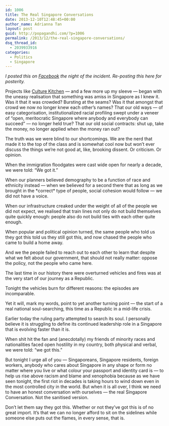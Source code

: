 ```yaml
---
id: 1006
title: The Real Singapore Conversations
date: 2013-12-10T12:48:45+00:00
author_name: Adrianna Tan
layout: post
guid: http://popagandhi.com/?p=1006
permalink: /2013/12/the-real-singapore-conversations/
dsq_thread_id:
  - 2039933916
categories:
  - Politics
  - Singapore
---
```

_I posted this on [Facebook](https://www.facebook.com/adrianna.tan/posts/10153588292645265) the night of the incident. Re-posting this here for posterity._

Projects like [Culture Kitchen](http://culturekitchen.sg) — and a few more up my sleeve — began with the uneasy realisation that something was amiss in Singapore as I knew it. Was it that it was crowded? Bursting at the seams? Was it that amongst that crowd we now no longer knew each other&#8217;s names? That our old ways — of easy categorisation, institutionalized racial profiling swept under a veneer of &#8220;open, meritocratic Singapore where anybody and everybody can succeed&#8221; — no longer held true? That our old social contracts: shut up, take the money, no longer applied when the money ran out?

The truth was we were blind to our shortcomings. We are the nerd that made it to the top of the class and is somewhat cool now but won&#8217;t ever discuss the things we&#8217;re not good at, like, brooking dissent. Or criticism. Or opinion.

When the immigration floodgates were cast wide open for nearly a decade, we were told: &#8220;We got it.&#8221;

When our planners believed demography to be a function of race and ethnicity instead — when we believed for a second there that as long as we brought in the \*correct\* type of people, social cohesion would follow — we did not have a voice.

When our infrastructure creaked under the weight of all of the people we did not expect, we realised that train lines not only do not build themselves quite quickly enough: people also do not build ties with each other quite enough.

When popular and political opinion turned, the same people who told us they got this told us they still got this, and now chased the people who came to build a home away.

And we the people failed to reach out to each other to learn that despite what we felt about our government, that should not really matter: oppose the policy, not the people who came here.

The last time in our history there were overturned vehicles and fires was at the very start of our journey as a Republic.

Tonight the vehicles burn for different reasons: the episodes are incomparable.

Yet it will, mark my words, point to yet another turning point — the start of a real national soul-searching, this time as a Republic in a mid-life crisis.

Earlier today the ruling party attempted to search its soul. I personally believe it is struggling to define its continued leadership role in a Singapore that is evolving faster than it is.

When shit hit the fan and (anecdotally) my friends of minority races and nationalities faced open hostility in my country, both physical and verbal, we were told: &#8220;we got this.&#8221;

But tonight I urge all of you — Singaporeans, Singapore residents, foreign workers, anybody who cares about Singapore in any shape or form no matter where you live or what colour your passport and identity card is — to help us rise above racism and blame and xenophobia because as we have seen tonight, the first riot in decades is taking hours to wind down even in the most controlled city in the world. But when it is all over, I think we need to have an honest conversation with ourselves — the real Singapore Conversation. Not the sanitised version.

Don&#8217;t let them say they got this. Whether or not they&#8217;ve got this is of no great import. It&#8217;s that we can no longer afford to sit on the sidelines while someone else puts out the flames, in every sense, that is.
